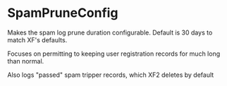 # SpamPruneConfig

Makes the spam log prune duration configurable. Default is 30 days to match XF's defaults.

Focuses on permitting to keeping user registration records for much long than normal.

Also logs "passed" spam tripper records, which XF2 deletes by default